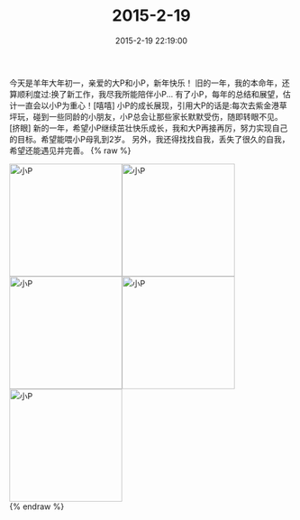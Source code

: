﻿---
title: "2015-2-19"
date: 2015-2-19 22:19:00
tags:
categories: 妈妈
---
今天是羊年大年初一，亲爱的大P和小P，新年快乐！
旧的一年，我的本命年，还算顺利度过:换了新工作，我尽我所能陪伴小P...
有了小P，每年的总结和展望，估计一直会以小P为重心！[嘻嘻]
小P的成长展现，引用大P的话是:每次去紫金港草坪玩，碰到一些同龄的小朋友，小P总会让那些家长默默受伤，随即转眼不见。[挤眼]
新的一年，希望小P继续茁壮快乐成长，我和大P再接再厉，努力实现自己的目标。希望能喂小P母乳到2岁。
另外，我还得找找自我，丢失了很久的自我，希望还能遇见并完善。
{% raw %}
<div style="width:500 px">
<div style="float:left; width:100 px"><img src="/images/微信图片_20171011082230.jpg" width="200" alt="小P"></div>
<div style="float:left; width:100 px"><img src="/images/微信图片_20171011082244.jpg" width="200" alt="小P"></div>
<div style="float:left; width:100 px"><img src="/images/微信图片_20171011082253.jpg" width="200" alt="小P"></div>
<div style="float:left; width:100 px"><img src="/images/微信图片_20171011082302.jpg" width="200" alt="小P"></div>
<div style="float:left; width:100 px"><img src="/images/微信图片_20171011082311.jpg" width="200" alt="小P"></div>
<div style="clear:both"></div>
</div>
{% endraw %}